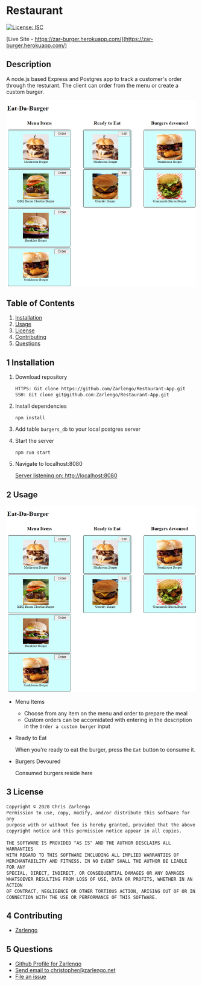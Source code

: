 # Restaurant
[![License: ISC](https://img.shields.io/badge/License-ISC-blue.svg)](https://opensource.org/licenses/ISC)

[Live Site - https://zar-burger.herokuapp.com/](https://zar-burger.herokuapp.com/)

## Description
A node.js based Express and Postgres app to track a customer's order through the resturant. The client can order from the menu or create a custom burger.

![Welcome](./images/Hero.jpg)

## Table of Contents

1. [Installation](#1-installation)
2. [Usage](#2-usage)
3. [License](#3-license)
4. [Contributing](#4-contributing)
6. [Questions](#5-questions)

## 1 Installation
1. Download repository
	```
	HTTPS: Git clone https://github.com/Zarlengo/Restaurant-App.git
    SSH: Git clone git@github.com:Zarlengo/Restaurant-App.git
	```

2. Install dependencies
	```
	npm install
	```

3. Add table `burgers_db` to your local postgres server

4. Start the server
    ```
    npm run start
    ```

5. Navigate to localhost:8080

    [Server listening on: http://localhost:8080](http://localhost:8080)

## 2 Usage

![Welcome](./images/Hero.jpg)

* Menu Items
    * Choose from any item on the menu and order to prepare the meal
    * Custom orders can be accomidated with entering in the description in the `Order a custom burger` input

* Ready to Eat

    When you're ready to eat the burger, press the `Eat` button to consume it.

* Burgers Devoured

    Consumed burgers reside here

## 3 License
    Copyright © 2020 Chris Zarlengo
    Permission to use, copy, modify, and/or distribute this software for any
    purpose with or without fee is hereby granted, provided that the above
    copyright notice and this permission notice appear in all copies.

    THE SOFTWARE IS PROVIDED "AS IS" AND THE AUTHOR DISCLAIMS ALL WARRANTIES
    WITH REGARD TO THIS SOFTWARE INCLUDING ALL IMPLIED WARRANTIES OF
    MERCHANTABILITY AND FITNESS. IN NO EVENT SHALL THE AUTHOR BE LIABLE FOR ANY
    SPECIAL, DIRECT, INDIRECT, OR CONSEQUENTIAL DAMAGES OR ANY DAMAGES
    WHATSOEVER RESULTING FROM LOSS OF USE, DATA OR PROFITS, WHETHER IN AN ACTION
    OF CONTRACT, NEGLIGENCE OR OTHER TORTIOUS ACTION, ARISING OUT OF OR IN
    CONNECTION WITH THE USE OR PERFORMANCE OF THIS SOFTWARE.

## 4 Contributing
* [Zarlengo](https://github.com/Zarlengo)

## 5 Questions
* [Github Profile for Zarlengo](https://github.com/Zarlengo)
* [Send email to christopher@zarlengo.net](mailto:christopher@zarlengo.net)
* [File an issue](https://github.com/Zarlengo/Restaurant-App/issues)
